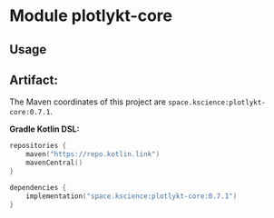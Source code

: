# Module plotlykt-core



## Usage

## Artifact:

The Maven coordinates of this project are `space.kscience:plotlykt-core:0.7.1`.

**Gradle Kotlin DSL:**
```kotlin
repositories {
    maven("https://repo.kotlin.link")
    mavenCentral()
}

dependencies {
    implementation("space.kscience:plotlykt-core:0.7.1")
}
```
